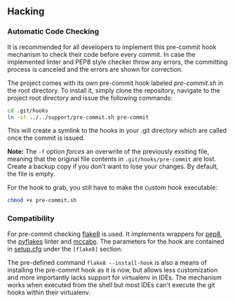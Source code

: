 ## Hacking

### Automatic Code Checking
It is recommended for all developers to implement this pre-commit hook mechanism to check their code before every commit. In case the implemented linter and PEP8 style checker throw any errors, the committing process is canceled and the errors are shown for correction.

The project comes with its own pre-commit hook labeled *pre-commit.sh* in the root directory. To install it, simply clone the repository, navigate to the project root directory and issue the following commands:
```bash
cd .git/hooks
ln -sf ../../support/pre-commit.sh pre-commit
```
This will create a symlink to the hooks in your .git directory which are called once the commit is issued.

**Note:** The `-f` option *forces* an overwrite of the previously exsiting file, meaning that the original file contents in `.git/hooks/pre-commit` are lost. Create a backup copy if you don't want to lose your changes. By default, the file is empty.

For the hook to grab, you still have to make the custom hook executable:
```bash
chmod +x pre-commit.sh
```

### Compatibility
For pre-commit checking [flake8](http://flake8.readthedocs.org/en/latest/index.html) is used. It implements wrappers for [pep8](https://pypi.python.org/pypi/pep8), the [pyflakes](https://pypi.python.org/pypi/pyflakes) linter and [mccabe](https://pypi.python.org/pypi/mccabe). The parameters for the hook are contained in [setup.cfg](https://github.com/st-tu-dresden/tud_praktomat_neu/blob/master/setup.cfg) under the `[flake8]` section.

The pre-defined command `flake8 --install-hook` is also a  means of installing the pre-commit hook as it is now, but allows less customization and more importantly lacks support for virtualenv in IDEs. The mechanism works when executed from the shell but most IDEs can't execute the git hooks within their virtualenv.
